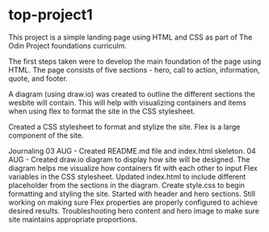 # top-project1

This project is a simple landing page using HTML and CSS as part of The Odin Project foundations curriculm. 

The first steps taken were to develop the main foundation of the page using HTML. The page consists of five sections - hero, call to action, information, quote, and footer. 

A diagram (using draw.io) was created to outline the different sections the wesbite will contain. This will help with visualizing containers and items when using flex to format the site in the CSS stylesheet. 

Created a CSS stylesheet to format and stylize the site. Flex is a large component of the site.



Journaling 
03 AUG - Created README.md file and index.html skeleton. 
04 AUG - Created draw.io diagram to display how site will be designed. The diagram helps me visualize how containers fit with each other to input Flex variables in the CSS stylesheet. Updated index.html to include different placeholder from the sections in the diagram. Create style.css to begin formatting and styling the site. Started with header and hero sections. Still working on making sure Flex properties are properly configured to achieve desired results. Troubleshooting hero content and hero image to make sure site maintains appropriate proportions.  
